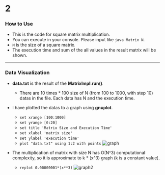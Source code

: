# 2

### How to Use

- This is the code for square matrix multiplication.
- You can execute in your console. Please input like `java Matrix N`.
- `N` is the size of a square matrix.
- The execution time and sum of the all values in the result matrix will be shown.

***
### Data Visualization

- __data.txt__ is the result of the __MatrixImpl.run()__.
    - There are 10 times * 100 size of N (from 100 to 1000, with step 10) datas in the file. Each data has N and the execution time.

- I have plotted the datas to a graph using __gnuplot__.
    - `set xrange [100:1000]`
    - `set yrange [0:20]`
    - `set title 'Matrix Size and Execution Time'`
    - `set xlabel 'matrix size'`
    - `set ylabel 'execution time'`
    - `plot "data.txt" using 1:2 with points`
    ![graph](https://user-images.githubusercontent.com/34668695/58796707-fd736700-8638-11e9-8811-690da2e14a03.png)
    
- The multiplication of matrix with size N has O(N^3) computational complexity, so it is approximate to k * (x^3) graph (k is a constant value).
    - `replot 0.00000001*(x**3)`
    ![graph2](https://user-images.githubusercontent.com/34668695/58797169-437cfa80-863a-11e9-88df-6cb87cb05953.png)
  
